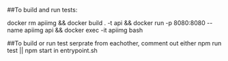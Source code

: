 ##To build and run tests:

docker rm apiimg && docker build . -t api && docker run -p 8080:8080 --name apiimg api && docker exec -it apiimg bash

##To build or run test serprate from eachother,
comment out either npm run test || npm start in entrypoint.sh

